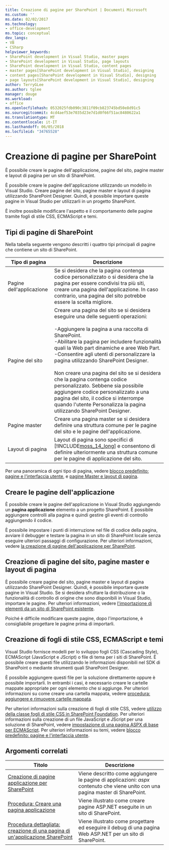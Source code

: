 ```yaml
---
title: Creazione di pagine per SharePoint | Documenti Microsoft
ms.custom: ''
ms.date: 02/02/2017
ms.technology:
- office-development
ms.topic: conceptual
dev_langs:
- VB
- CSharp
helpviewer_keywords:
- SharePoint development in Visual Studio, master pages
- SharePoint development in Visual Studio, page layouts
- SharePoint development in Visual Studio, content pages
- master pages[SharePoint development in Visual Studio], designing
- content pages[SharePoint development in Visual Studio], designing
- page layouts[SharePoint development in Visual Studio], designing
author: TerryGLee
ms.author: tglee
manager: douge
ms.workload:
- office
ms.openlocfilehash: 0532025fdb090c3811f09cb823745bd50e8d91c5
ms.sourcegitcommit: 4cd4aef53e7035d23e7d1d0f66f51ac8480622a1
ms.translationtype: MT
ms.contentlocale: it-IT
ms.lasthandoff: 06/05/2018
ms.locfileid: "34765528"
---
```

# <a name="create-pages-for-sharepoint"></a>Creazione di pagine per SharePoint
  È possibile creare le pagine dell'applicazione, pagine del sito, pagine master e layout di pagina per un sito di SharePoint.  
  
 È possibile creare le pagine dell'applicazione utilizzando un modello in Visual Studio. Creare pagine del sito, pagine master e layout di pagina utilizzando SharePoint Designer. Quindi, è possibile importare queste pagine in Visual Studio per utilizzarli in un progetto SharePoint.  
  
 È inoltre possibile modificare l'aspetto e il comportamento delle pagine tramite fogli di stile CSS, ECMAScript e temi.  
  
## <a name="types-of-sharepoint-pages"></a>Tipi di pagine di SharePoint
 Nella tabella seguente vengono descritti i quattro tipi principali di pagine che contiene un sito di SharePoint.  
  
|Tipo di pagina|Descrizione|  
|---------------|-----------------|  
|Pagine dell'applicazione|Se si desidera che la pagina contenga codice personalizzato o si desidera che la pagina per essere condivisi tra più siti, creare una pagina dell'applicazione. In caso contrario, una pagina del sito potrebbe essere la scelta migliore.|  
|Pagine del sito|Creare una pagina del sito se si desidera eseguire una delle seguenti operazioni:<br /><br /> -Aggiungere la pagina a una raccolta di SharePoint.<br />-Abilitare la pagina per includere funzionalità quali la Web part dinamiche e aree Web Part.<br />-Consentire agli utenti di personalizzare la pagina utilizzando SharePoint Designer.<br /><br /> Non creare una pagina del sito se si desidera che la pagina contenga codice personalizzato. Sebbene sia possibile aggiungere codice personalizzato a una pagina del sito, il codice si interrompe quando l'utente Personalizza la pagina utilizzando SharePoint Designer.|  
|Pagine master|Creare una pagina master se si desidera definire una struttura comune per le pagine del sito e le pagine dell'applicazione.|  
|Layout di pagina|Layout di pagina sono specifici di [!INCLUDE[moss_14_long](../sharepoint/includes/moss-14-long-md.md)] e consentono di definire ulteriormente una struttura comune per le pagine di applicazione del sito.|  
  
 Per una panoramica di ogni tipo di pagina, vedere [blocco predefinito: pagine e l'interfaccia utente](http://go.microsoft.com/fwlink/?LinkID=182095), e [pagine Master e layout di pagina](http://go.microsoft.com/fwlink/?LinkID=182096).  
  
## <a name="create-application-pages"></a>Creare le pagine dell'applicazione
 È possibile creare le pagine dell'applicazione in Visual Studio aggiungendo un **pagina applicazione** elemento a un progetto SharePoint. È possibile aggiungere controlli alla pagina e quindi gestire gli eventi di controllo aggiungendo il codice.  
  
 È possibile impostare i punti di interruzione nel file di codice della pagina, avviare il debugger e testare la pagina in un sito di SharePoint locale senza eseguire ulteriori passaggi di configurazione. Per ulteriori informazioni, vedere [la creazione di pagine dell'applicazione per SharePoint](../sharepoint/creating-application-pages-for-sharepoint.md).  
  
## <a name="create-site-pages-master-pages-and-page-layouts"></a>Creazione di pagine del sito, pagine master e layout di pagina
 È possibile creare pagine del sito, pagine master e layout di pagina utilizzando SharePoint Designer. Quindi, è possibile importare queste pagine in Visual Studio. Se si desidera sfruttare la distribuzione o la funzionalità di controllo di origine che sono disponibili in Visual Studio, importare le pagine. Per ulteriori informazioni, vedere [l'importazione di elementi da un sito di SharePoint esistente](../sharepoint/importing-items-from-an-existing-sharepoint-site.md).  
  
 Poiché è difficile modificare queste pagine, dopo l'importazione, è consigliabile progettare le pagine prima di importarli.  
  
## <a name="create-cascading-style-sheets-ecmascript-and-themes"></a>Creazione di fogli di stile CSS, ECMAScript e temi
 Visual Studio fornisce modelli per lo sviluppo fogli CSS (Cascading Style), ECMAScript (JavaScript e JScript) o file di tema per i siti di SharePoint. È possibile creare questi file utilizzando le informazioni disponibili nel SDK di SharePoint o mediante strumenti quali SharePoint Designer.  
  
 È possibile aggiungere questi file per la soluzione direttamente oppure è possibile importarli. In entrambi i casi, è necessario creare le cartelle mappate appropriate per ogni elemento che si aggiunge. Per ulteriori informazioni su come creare una cartella mappata, vedere [procedura: aggiungere e rimuovere cartelle mappata](../sharepoint/how-to-add-and-remove-mapped-folders.md).  
  
 Per ulteriori informazioni sulla creazione di fogli di stile CSS, vedere [utilizzo della classe fogli di stile CSS in SharePoint Foundation](http://go.microsoft.com/fwlink/?LinkID=182098). Per ulteriori informazioni sulla creazione di un file JavaScript e JScript per una soluzione di SharePoint, vedere [impostazione di una pagina ASPX di base per ECMAScript](http://go.microsoft.com/fwlink/?LinkID=182099). Per ulteriori informazioni su temi, vedere [blocco predefinito: pagine e l'interfaccia utente](http://go.microsoft.com/fwlink/?LinkID=182095).  
  
## <a name="related-topics"></a>Argomenti correlati
  
|Titolo|Descrizione|  
|-----------|-----------------|  
|[Creazione di pagine applicazione per SharePoint](../sharepoint/creating-application-pages-for-sharepoint.md)|Viene descritto come aggiungere le pagine di applicazioni: *aspx* contenuto che viene unito con una pagina master di SharePoint.|  
|[Procedura: Creare una pagina applicazione](../sharepoint/how-to-create-an-application-page.md)|Viene illustrato come creare pagine ASP.NET eseguite in un sito di SharePoint.|  
|[Procedura dettagliata: creazione di una pagina di un'applicazione SharePoint](../sharepoint/walkthrough-creating-a-sharepoint-application-page.md)|Viene illustrato come progettare ed eseguire il debug di una pagina Web ASP.NET per un sito di SharePoint.|  
  